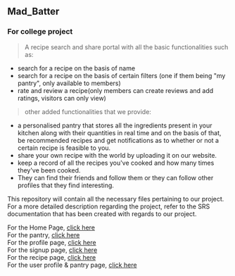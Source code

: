 ## Mad_Batter
### For college project
>A recipe search and share portal with all the basic functionalities such as:
- search for a recipe on the basis of name
- search for a recipe on the basis of certain filters (one if them being "my pantry", only available to members)
- rate and review a recipe(only members can create reviews and add ratings, visitors can only view)

>other added functionalities that we provide:
- a personalised pantry that stores all the ingredients present in your kitchen along with their quantities in real time and on the basis of that, be recommended recipes and get notifications as to whether or not a certain recipe is feasible to you.
- share your own recipe with the world by uploading it on our website.
- keep a record of all the recipes you've cooked and how many times they've been cooked.
- They can find their friends and follow them or they can follow other profiles that they find interesting.

This repository will contain all the necessary files pertaining to our project.</br>
For a more detailed description regarding the project, refer to the SRS documentation that has been created with regards to our project. 

For the Home Page, [click here](https://diggy-19.github.io/Mad_Batter/home_page) </br>
For the pantry, [click here](https://diggy-19.github.io/Mad_Batter/pantry) </br>
For the profile page, [click here](https://diggy-19.github.io/Mad_Batter/profile) </br>
For the signup page, [click here](https://diggy-19.github.io/Mad_Batter/signup) </br>
For the recipe page, [click here](https://diggy-19.github.io/Mad_Batter/RecipePage) </br>
For the user profile & pantry page, [click here](https://diggy-19.github.io/Mad_Batter/UserProfile) </br>



